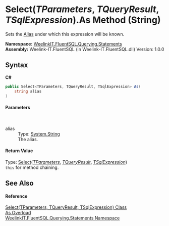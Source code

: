 # Select(*TParameters*, *TQueryResult*, *TSqlExpression*).As Method (String)
 

Sets the <a href="28e2b542-de85-d4c4-cc9a-6c84f31b6c14">Alias</a> under which this expression will be known.

**Namespace:**&nbsp;<a href="b0392358-8a14-f4ef-0b6f-e6856848b769">WeelinkIT.FluentSQL.Querying.Statements</a><br />**Assembly:**&nbsp;Weelink-IT.FluentSQL (in Weelink-IT.FluentSQL.dll) Version: 1.0.0

## Syntax

**C#**<br />
``` C#
public Select<TParameters, TQueryResult, TSqlExpression> As(
	string alias
)
```


#### Parameters
&nbsp;<dl><dt>alias</dt><dd>Type: <a href="http://msdn2.microsoft.com/en-us/library/s1wwdcbf" target="_blank">System.String</a><br />The alias.</dd></dl>

#### Return Value
Type: <a href="1802169f-eb52-9064-a76c-b98aa52f1c8d">Select</a>(<a href="1802169f-eb52-9064-a76c-b98aa52f1c8d">*TParameters*</a>, <a href="1802169f-eb52-9064-a76c-b98aa52f1c8d">*TQueryResult*</a>, <a href="1802169f-eb52-9064-a76c-b98aa52f1c8d">*TSqlExpression*</a>)<br />`this` for method chaining.

## See Also


#### Reference
<a href="1802169f-eb52-9064-a76c-b98aa52f1c8d">Select(TParameters, TQueryResult, TSqlExpression) Class</a><br /><a href="4cae669f-8677-9b70-12f6-9901bac59584">As Overload</a><br /><a href="b0392358-8a14-f4ef-0b6f-e6856848b769">WeelinkIT.FluentSQL.Querying.Statements Namespace</a><br />